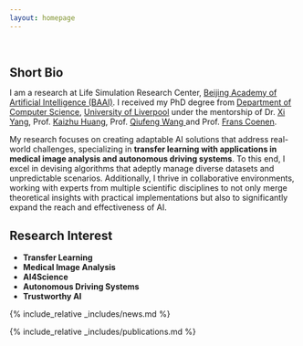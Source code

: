 ```yaml
---
layout: homepage
---
```


<h1 id="about-me"></h1>

<h2 style="margin: 60px 0px 10px;">Short Bio</h2>

I am a research at Life Simulation Research Center, [Beijing Academy of Artificial Intelligence (BAAI)](https://www.baai.ac.cn/english.html). I received my PhD degree from [Department of Computer Science](https://www.liverpool.ac.uk/computer-science/), [University of Liverpool](https://www.liverpool.ac.uk/) under the mentorship of Dr. [Xi Yang](https://scholar.xjtlu.edu.cn/en/persons/XiYang01), Prof. [Kaizhu Huang](https://sites.google.com/view/kaizhu-huang-homepage), Prof. [Qiufeng Wang
](https://scholar.xjtlu.edu.cn/en/persons/QiufengWang) and Prof. [Frans Coenen](https://www.csc.liv.ac.uk/~frans/). 

My research focuses on creating adaptable AI solutions that address real-world challenges, specializing in **transfer learning with applications in medical image analysis and autonomous driving systems**.   To this end, I excel in devising algorithms that adeptly manage diverse datasets and unpredictable scenarios. Additionally, I thrive in collaborative environments, working with experts from multiple scientific disciplines to not only merge theoretical insights with practical implementations but also to significantly expand the reach and effectiveness of AI.


## Research Interest

- **Transfer Learning**
- **Medical Image Analysis**
- **AI4Science** 
- **Autonomous Driving Systems**
- **Trustworthy AI**


{% include_relative _includes/news.md %}

{% include_relative _includes/publications.md %}




